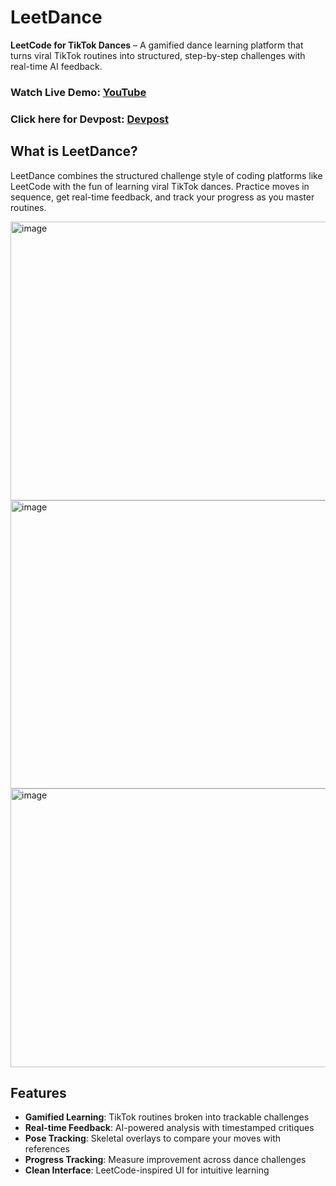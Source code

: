 # LeetDance  

**LeetCode for TikTok Dances** – A gamified dance learning platform that turns viral TikTok routines into structured, step-by-step challenges with real-time AI feedback.  

### Watch Live Demo: [YouTube](https://www.youtube.com/watch?v=Vv14OUygccM&ab_channel=JacobFu)  
### Click here for Devpost: [Devpost](https://devpost.com/software/2sum-dance?ref_content=user-portfolio&ref_feature=in_progress)  

## What is LeetDance?  

LeetDance combines the structured challenge style of coding platforms like LeetCode with the fun of learning viral TikTok dances. Practice moves in sequence, get real-time feedback, and track your progress as you master routines.  


<img width="806" height="446" alt="image" src="https://github.com/user-attachments/assets/935dba47-bd5b-4b1c-960b-4557b4465111" />


<img width="806" height="461" alt="image" src="https://github.com/user-attachments/assets/049cddd0-f4cc-47d8-bbf8-9300eb1a39fa" />

<img width="806" height="446" alt="image" src="https://github.com/user-attachments/assets/aaca6792-f50a-4238-9aa9-a3c60f221d56" />




## Features  

- **Gamified Learning**: TikTok routines broken into trackable challenges  
- **Real-time Feedback**: AI-powered analysis with timestamped critiques  
- **Pose Tracking**: Skeletal overlays to compare your moves with references  
- **Progress Tracking**: Measure improvement across dance challenges  
- **Clean Interface**: LeetCode-inspired UI for intuitive learning  
